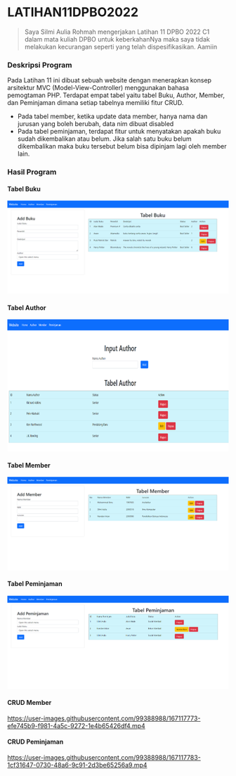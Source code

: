 # LATIHAN11DPBO2022

> Saya Silmi Aulia Rohmah mengerjakan Latihan 11 DPBO 2022 C1 dalam mata kuliah DPBO untuk keberkahanNya 
> maka saya tidak melakukan kecurangan seperti yang telah dispesifikasikan. Aamiin 

### Deskripsi Program 
Pada Latihan 11 ini dibuat sebuah website dengan menerapkan konsep arsitektur MVC (Model-View-Controller) menggunakan bahasa pemogtaman PHP. Terdapat empat tabel yaitu tabel Buku, Author, Member, dan Peminjaman dimana setiap tabelnya memiliki fitur CRUD. 
- Pada tabel member, ketika update data member, hanya nama dan jurusan yang boleh berubah, data nim dibuat disabled
- Pada tabel peminjaman, terdapat fitur untuk menyatakan apakah buku sudah dikembalikan atau belum. Jika salah satu buku belum dikembalikan maka buku tersebut belum bisa dipinjam lagi oleh member lain.

### Hasil Program

#### Tabel Buku

<p align="left">
  <img src="https://github.com/silmiaulia/LATIHAN11DPBO2022/blob/main/Screenshot/home.png"/>
</p>

#### Tabel Author

<p align="left">
  <img width="700" height="300" src="https://github.com/silmiaulia/LATIHAN11DPBO2022/blob/main/Screenshot/author.png"/>
</p>

#### Tabel Member
<p align="left">
  <img src="https://github.com/silmiaulia/LATIHAN11DPBO2022/blob/main/Screenshot/member.png"/>
</p>

#### Tabel Peminjaman

<p align="left">
  <img src="https://github.com/silmiaulia/LATIHAN11DPBO2022/blob/main/Screenshot/peminjaman.png"/>
</p>

#### CRUD Member
https://user-images.githubusercontent.com/99388988/167117773-efe745b9-f981-4a5c-9272-1e4b65426df4.mp4


#### CRUD Peminjaman
https://user-images.githubusercontent.com/99388988/167117783-1cf31647-0730-48a6-9c91-2d3be65256a9.mp4


